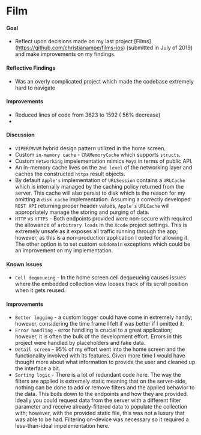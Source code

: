 # Film

#### Goal
* Reflect upon decisions made on my last project [Films] (https://github.com/christianampe/films-ios) (submitted in July of 2019) and make improvements on my findings.

#### Reflective Findings
* Was an overly complicated project which made the codebase extremely hard to navigate

#### Improvements
* Reduced lines of code from 3623 to 1592 ( 56% decrease)
* 

#### Discussion
* `VIPER`/`MVVM` hybrid design pattern utilized in the home screen.
* Custom `in-memory cache` - `CRAMemoryCache` which supports `structs`.
* Custom `networking` impelementation mimics `Moya` in terms of public API.
* An in-memory cache lives on the `2nd level` of the networking layer and caches the constructed `https` result objects.
* By default `Apple's` implementation of `URLSession` contains a `URLCache` which is internally managed by the caching policy returned from the server. This cache will also persist to disk which is the reason for my omitting a `disk cache` implementation. Assuming a correctly developed `REST API` returning proper header values, `Apple's` `URLCache` will appropriately manage the storing and purging of data.
* `HTTP` vs `HTTPS` - Both endpoints provided were non-secure with required the allowance of `arbitrary loads` in the `Xcode` project settings. This is extremely unsafe as it exposes all traffic running through the app; however, as this is a non-production application I opted for allowing it. The other option is to set custom `subdomain` exceptions which could be an improvement on my implementation.

#### Known Issues
* `Cell dequeueing` - In the home screen cell dequeueing causes issues where the embedded collection view looses track of its scroll position when it gets reused.

#### Improvements
* `Better logging` - a custom logger could have come in extremely handy; however, considering the time frame I felt if was better if I omitted it.
* `Error handling` - error handling is crucial to a great application; however, it is often the bulk of the development effort.  Errors in this project were handled by placeholders and fake data.
* `Detail screen` - 95% of my effort went into the home screen and the functionality involved with its features. Given more time I would have thought more about what information to provide the user and cleaned up the interface a bit.
* `Sorting logic` - There is a lot of redundant code here.  The way the filters are applied is extremely static meaning that on the server-side, nothing can be done to add or remove filters and the applied behavior to the data. This boils down to the endpoints and how they are provided. Ideally you could request data from the server with a different filter parameter and receive already-filtered data to populate the collection with; however, with the provided static file, this was not a luxury that was able to be had. Filtering on-device was necessary so it required a less-than-ideal impelementation here.
